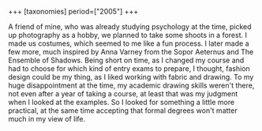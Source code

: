 +++
[taxonomies]
period=["2005"]
+++

A friend of mine, who was already studying psychology at the time, picked up photography as a hobby, we planned to take some shoots in a forest. I made us costumes, which seemed to me like a fun process. I later made a few more, much inspired by Anna Varney from the Sopor Aeternus and The Ensemble of Shadows. Being short on time, as I changed my course and had to choose for which kind of entry exams to prepare, I thought, fashion design could be my thing, as I liked working with fabric and drawing. To my huge disappointment at the time, my academic drawing skills weren't there, not even after a year of taking a course, at least that was my judgment when I looked at the examples. So I looked for something a little more practical, at the same time accepting that formal degrees won't matter much in my view of life.